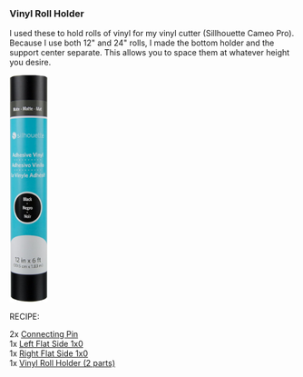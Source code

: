 ### Vinyl Roll Holder

I used these to hold rolls of vinyl for my vinyl cutter (Sillhouette Cameo Pro).  Because I use both 12" and 24" rolls, I made the bottom holder and the support center separate.  This allows you to space them at whatever height you desire.

<img src="VinylRoll.jpg" height="400"/>
                
RECIPE: 

2x [Connecting Pin](https://github.com/aderusha/DDD-Printable-Wall-Control-System/blob/main/Accessories/4x10x8mm%20Pin.stl)<br>
1x [Left Flat Side 1x0](https://github.com/aderusha/DDD-Printable-Wall-Control-System/blob/main/Sidepieces/Flats/1x0%20Flat%20Left.stl)<br>
1x [Right Flat Side 1x0](https://github.com/aderusha/DDD-Printable-Wall-Control-System/blob/main/Sidepieces/Flats/1x0%20Flat%20Right.stl)<br>
1x [Vinyl Roll Holder (2 parts)](Vinyl%20Holder.stl)
